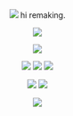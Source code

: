 <div id="header" align="center">

<img src="a">
hi remaking.

![](https://komarev.com/ghpvc/?username=nineteendays&color=ad1bff&label=🕰&base=17)

<p align="center">
<img src="a"> 
</p>


<div id="header" align="center">


[<img src="https://files.catbox.moe/c7nf0j.png">](https://rentry.co/nineteendays) [<img src="https://files.catbox.moe/15dhb5.png">](https://rentry.co/soph) [<img src="https://files.catbox.moe/acqez9.png">](https://yoojoonghyuk.atabook.org/)
</p>

[<img src="https://files.catbox.moe/9gkue1.png">](https://rentry.co/naiad) [<img src="https://files.catbox.moe/05ii1d.png">](https://rentry.co/tarotclub)
</p>

<img src="a">

<p align="center"
